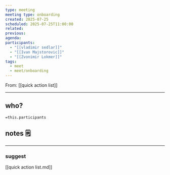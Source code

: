 ```yaml
---
type: meeting
meeting type: onboarding
created: 2025-07-25
scheduled: 2025-07-25T11:00:00
related:
previous:
agenda:
participants:
  - "[[vladimir sedlar]]"
  - "[[Ivan Majstorovic]]"
  - "[[Zvonimir Lokmer]]"
tags:
  - meet
  - meet/onboarding
---
```

From: [[quick action list]]
___
## who?

`=this.participants`

## notes 🗒

___
### suggest

[[quick action list.md]]
